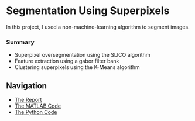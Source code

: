 # Segmentation Using Superpixels
In this project, I used a non-machine-learning algorithm to segment images.

### Summary
- Superpixel oversegmentation using the SLICO algorithm
- Feature extraction using a gabor filter bank
- Clustering superpixels using the K-Means algorithm

## Navigation
- [The Report](superpixels-report.pdf)
- [The MATLAB Code](superpixels.mlx)
- [The Python Code](superpixels.ipynb)
